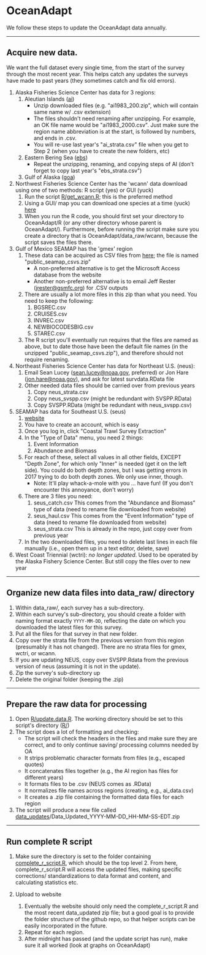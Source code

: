 # OceanAdapt

We follow these steps to update the OceanAdapt data annually.

---
## Acquire new data.  
We want the full dataset every single time, from the start of the survey through the most recent year. This helps catch any updates the surveys have made to past years (they sometimes catch and fix old errors). 
1. Alaska Fisheries Science Center has data for 3 regions:
   1. Aleutian Islands ([ai](http://www.afsc.noaa.gov/RACE/groundfish/survey_data/default.htm))
      * Unzip downloaded files (e.g. "ai1983_200.zip", which will contain same name w/ .csv extension)
      * The files shouldn't need renaming after unzipping. For example, an OK file name would be "ai1983_2000.csv". Just make sure the region name abbreviation is at the start, is followed by numbers, and ends in .csv.
      * You will re-use last year's "ai_strata.csv" file when you get to Step 2 (when you have to create the new folders, etc)
   2. Eastern Bering Sea ([ebs](http://www.afsc.noaa.gov/RACE/groundfish/survey_data/default.htm))
      * Repeat the unzipping, renaming, and copying steps of AI (don't forget to copy last year's "ebs_strata.csv")
   3. Gulf of Alaska ([goa](http://www.afsc.noaa.gov/RACE/groundfish/survey_data/default.htm))
     <!-- * Rename X to Y -->
3. Northwest Fisheries Science Center has the 'wcann' data download using one of two methods: R script (yes) or GUI (yuck)
   1. Run the script [R/get_wcann.R](https://github.com/mpinsky/OceanAdapt/blob/master/R/get_wcann.R); this is the preferred method
     <!-- * Rename X to Y
     * Rename X to Y -->
   2. Using a GUI/ map you can download one species at a time (yuck) [here](https://www.nwfsc.noaa.gov/data/)
   3. When you run the R code, you should first set your directory to OceanAdapt/R (or any other directory whose parent is OceanAdapt/). Furthermore, before running the script make sure you create a directory that is OceanAdapt/data_raw/wcann, because the script saves the files there.
4. Gulf of Mexico SEAMAP has the 'gmex' region
   1. These data can be acquired as CSV files from [here](http://seamap.gsmfc.org/); the file is named "public_seamap_csvs.zip" 
      * A non-preferred alternative is to get the Microsoft Access database from the website
      * Another non-preferred alternative is to email Jeff Rester (<jrester@gsmfc.org>) for .CSV outputs
   2. There are usually a lot more files in this zip than what you need. You need to keep the following:
      1. BGSREC.csv
      2. CRUISES.csv
      3. INVREC.csv
      4. NEWBIOCODESBIG.csv
      5. STAREC.csv
   3. The R script you'll eventually run requires that the files are named as above, but to date those have been the default file names (in the unzipped "public_seamap_csvs.zip"), and therefore should not require renaming.
5. Northeast Fisheries Science Center has data for Northeast U.S. (neus): 
   1. Email Sean Lucey (<sean.lucey@noaa.gov>, preferred) or Jon Hare (<jon.hare@noaa.gov>), and ask for latest survdata.RData file
   2. Other needed data files should be carried over from previous years
      1. Copy neus_strata.csv
      2. Copy neus_svspp.csv (might be redundant with SVSPP.RData)
      3. Copy SVSPP.RData (might be redundant with neus_svspp.csv)
6. SEAMAP has data for Southeast U.S. (seus)
   1. [website](https://www2.dnr.sc.gov/seamap/Account/LogOn?ReturnUrl=%2fseamap%2fReports)
   2. You have to create an account, which is easy
   3. Once you log in, click "Coastal Trawl Survey Extraction"
   4. In the "Type of Data" menu, you need 2 things: 
      1. Event Information 
      2. Abundance and Biomass
   5. For reach of these, select all values in all other fields, EXCEPT "Depth Zone", for which only "Inner" is needed (get it on the left side). You could do both depth zones, but I was getting errors in 2017 trying to do both depth zones. We only use inner, though.
      * Note: It'll play whack-a-mole with you … have fun! (If you don't encounter this annoyance, don't worry)
   6. There are 3 files you need:
      1. seus_catch.csv  This comes from the "Abundance and Biomass" type of data (need to rename file downloaded from website)
      2. seus_haul.csv This comes from the "Event Information" type of data (need to rename file downloaded from website)
      3. seus_strata.csv This is already in the repo, just copy over from previous year
   7. In the two downloaded files, you need to delete last lines in each file manually (i.e., open them up in a text editor, delete, save)
7. West Coast Triennial (wctri): *no longer updated*. Used to be operated by the Alaska Fishery Science Center. But still copy the files over to new year

---
## Organize new data files into data_raw/ directory
1. Within data_raw/, each survey has a sub-directory. 
2. Within each survey's sub-directory, you should create a folder with naming format exactly `YYYY-MM-DD`, reflecting the date on which you downloaded the latest files for this survey.
3. Put all the files for that survey in that new folder.
4. Copy over the strata file from the previous version from this region (presumably it has not changed). There are no strata files for gmex, wctri, or wcann.
5. If you are updating NEUS, copy over SVSPP.Rdata from the previous version of neus (assuming it is not in the update).
6. Zip the survey's sub-directory up
7. Delete the original folder (keeping the .zip)

---
## Prepare the raw data for processing
1. Open [R/update.data.R](https://github.com/mpinsky/OceanAdapt/blob/master/R/update.data.R). The working directory should be set to this script's directory ([R/](https://github.com/mpinsky/OceanAdapt/tree/master/R))
2. The script does a lot of formatting and checking:  
   * The script will check the headers in the files and make sure they are correct, and to only continue saving/ processing columns needed by OA  
   * It strips problematic character formats from files (e.g., escaped quotes)  
   * It concatenates files together (e.g., the AI region has files for different years)   
   * It formats files to be .csv (NEUS comes as .RData)   
   * It normalizes file names across regions (creating, e.g., ai_data.csv)  
   * It creates a .zip file containing the formatted data files for each region  
3. The script will produce a new file called [data_updates](https://github.com/mpinsky/OceanAdapt/tree/master/data_updates)/Data_Updated_YYYY-MM-DD_HH-MM-SS-EDT.zip  

---
## Run complete R script  
   1. Make sure the directory is set to the folder containing [complete_r_script.R](https://github.com/mpinsky/OceanAdapt/blob/master/complete_r_script.R), which should be the top level
	 2. From here, complete_r_script.R will access the updated files, making specific corrections/ standardizations to data format and content, and calculating statistics etc.

4. Upload to website
   1. Eventually the website should only need the complete_r_script.R and the most recent data_updated zip file; but a good goal is to provide the folder structure of the github repo, so that helper scripts can be easily incorporated in the future.
   6. Repeat for each region.
   7. After midnight has passed (and the update script has run), make sure it all worked (look at graphs on OceanAdapt)
